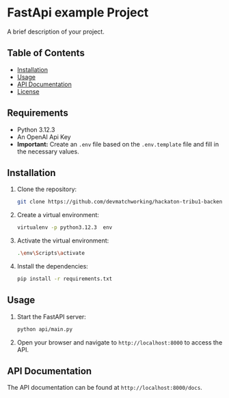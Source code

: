 # FastApi example Project

A brief description of your project.

## Table of Contents

- [Installation](#installation)
- [Usage](#usage)
- [API Documentation](#api-documentation)
- [License](#license)

## Requirements

- Python 3.12.3
- An OpenAI Api Key
- **Important:** Create an `.env` file based on the `.env.template` file and fill in the necessary values.


## Installation

1. Clone the repository:

    ```bash
    git clone https://github.com/devmatchworking/hackaton-tribu1-backend.git
    ```

2. Create a virtual environment:

    ```bash
    virtualenv -p python3.12.3  env
    ```

3. Activate the virtual environment:

    ```bash
    .\env\Scripts\activate
    ```

4. Install the dependencies:

    ```bash
    pip install -r requirements.txt
    ```

## Usage

1. Start the FastAPI server:

    ```bash
    python api/main.py
    ```

2. Open your browser and navigate to `http://localhost:8000` to access the API.

## API Documentation

The API documentation can be found at `http://localhost:8000/docs`.